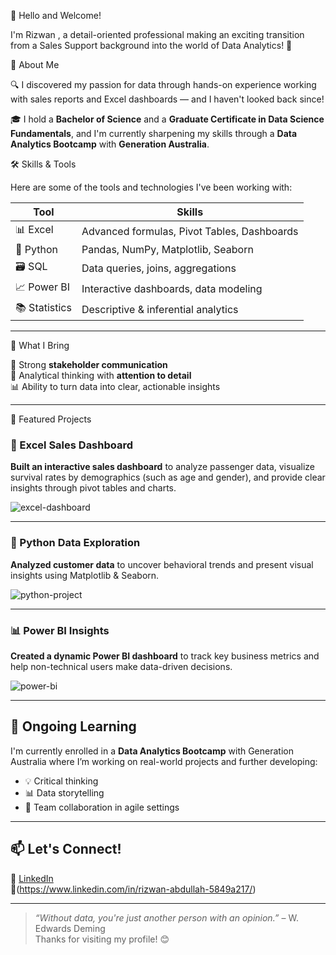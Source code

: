 👋 Hello and Welcome!

I'm Rizwan , a detail-oriented professional making an exciting transition from a Sales Support background into the world of Data Analytics! 🚀

🎯 About Me

🔍 I discovered my passion for data through hands-on experience working with sales reports and Excel dashboards — and I haven't looked back since!

🎓 I hold a **Bachelor of Science** and a **Graduate Certificate in Data Science Fundamentals**, and I'm currently sharpening my skills through a **Data Analytics Bootcamp** with **Generation Australia**.

🛠️ Skills & Tools

Here are some of the tools and technologies I've been working with:

| Tool      | Skills |
|-----------|------------|
| 📊 Excel        | Advanced formulas, Pivot Tables, Dashboards |
| 🐍 Python       | Pandas, NumPy, Matplotlib, Seaborn |
| 🗃️ SQL           | Data queries, joins, aggregations |
| 📈 Power BI     | Interactive dashboards, data modeling |
| 📚 Statistics   | Descriptive & inferential analytics |

---

🔎 What I Bring

💬 Strong **stakeholder communication**  
🧠 Analytical thinking with **attention to detail**  
📊 Ability to turn data into clear, actionable insights

---

🚀 Featured Projects

### 🧮 Excel Sales Dashboard  
**Built an interactive sales dashboard** to analyze passenger data, visualize survival rates by demographics (such as age and gender), and provide clear insights through pivot tables and charts.

![excel-dashboard](https://github.com/Rizwan70803/Titanic-Survival-Dashboard )

---

### 🐍 Python Data Exploration  
**Analyzed customer data** to uncover behavioral trends and present visual insights using Matplotlib & Seaborn.

![python-project](https://github.com/Rizwan70803/Basic-Calculator)

---

### 📊 Power BI Insights  
**Created a dynamic Power BI dashboard** to track key business metrics and help non-technical users make data-driven decisions.

![power-bi](https://github.com/Rizwan70803/Sales-Dashboard/blob/main/Awesome_Choclates.pbix)

---

## 💼 Ongoing Learning

I'm currently enrolled in a **Data Analytics Bootcamp** with Generation Australia where I’m working on real-world projects and further developing:

- 💡 Critical thinking
- 📊 Data storytelling
- 🤝 Team collaboration in agile settings

---

## 📫 Let's Connect!

🔗 [LinkedIn](#)  
📧(https://www.linkedin.com/in/rizwan-abdullah-5849a217/)

---

> *“Without data, you're just another person with an opinion.”* – W. Edwards Deming  
Thanks for visiting my profile! 😊


<!--
**Rizwan70803/Rizwan70803** is a ✨ _special_ ✨ repository because its `README.md` (this file) appears on your GitHub profile.

Here are some ideas to get you started:

- 🔭 I’m currently working on ...
- 🌱 I’m currently learning ...
- 👯 I’m looking to collaborate on ...
- 🤔 I’m looking for help with ...
- 💬 Ask me about ...
- 📫 How to reach me: ...
- 😄 Pronouns: ...
- ⚡ Fun fact: ...
-->
